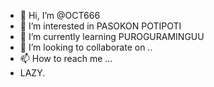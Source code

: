 - 👋 Hi, I’m @OCT666
- 👀 I’m interested in PASOKON POTIPOTI
- 🌱 I’m currently learning PUROGURAMINGUU
- 💞️ I’m looking to collaborate on ..
- 📫 How to reach me ...
- LAZY.

<!---
OCT666/OCT666 is a ✨ special ✨ repository because its `README.md` (this file) appears on your GitHub profile.
You can click the Preview link to take a look at your changes.
--->
